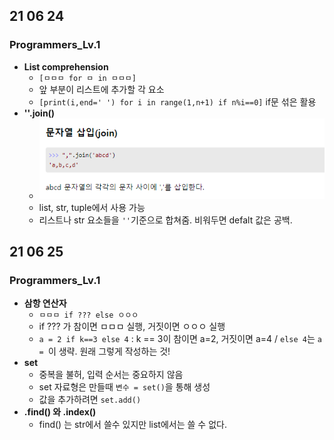 ## 21 06 24

### Programmers_Lv.1

- **List comprehension**
  - `[ㅁㅁㅁ for ㅁ in ㅁㅁㅁ] `
  - 앞 부분이 리스트에 추가할 각 요소
  - `[print(i,end=' ') for i in range(1,n+1) if n%i==0]` if문 섞은 활용
- **''.join()**
  - ![image-20210625140312703](README.assets/image-20210625140312703.png)
  - list, str, tuple에서 사용 가능
  - 리스트나 str 요소들을 `''`기준으로 합쳐줌. 비워두면 defalt 값은 공백. 



## 21 06 25

### Programmers_Lv.1

- **삼항 연산자**
  - `ㅁㅁㅁ if ??? else ㅇㅇㅇ `
  - if ??? 가 참이면 ㅁㅁㅁ 실행, 거짓이면 ㅇㅇㅇ 실행
  - `a = 2 if k==3 else 4` : k == 3이 참이면 a=2, 거짓이면 a=4 / `else 4`는 `a = `이 생략. 원래 그렇게 작성하는 것!
- **set**
  - 중복을 불허, 입력 순서는 중요하지 않음
  - set 자료형은 만들때 `변수 = set()`을 통해 생성
  - 값을 추가하려면 `set.add()`
- **.find() 와 .index()**
  - find() 는 str에서 쓸수 있지만 list에서는 쓸 수 없다.

